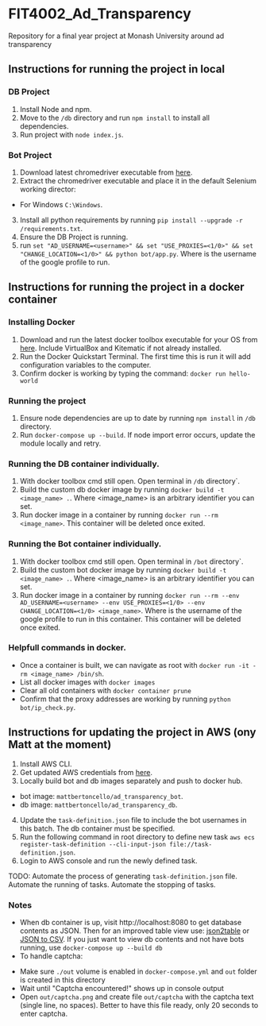 # FIT4002_Ad_Transparency
Repository for a final year project at Monash University around ad transparency

## Instructions for running the project in local
### DB Project
1. Install Node and npm.
2. Move to the `/db` directory and run `npm install` to install all dependencies.
3. Run project with `node index.js`.

### Bot Project
1. Download latest chromedriver executable from [here](https://sites.google.com/a/chromium.org/chromedriver/home).
2. Extract the chromedriver executable and place it in the default Selenium working director:
  - For Windows `C:\Windows`.
3. Install all python requirements by running `pip install --upgrade -r /requirements.txt`.
4. Ensure the DB Project is running.
5. run `set "AD_USERNAME=<username>" && set "USE_PROXIES=<1/0>" && set "CHANGE_LOCATION=<1/0>" && python bot/app.py`. Where <username> is the username of the google profile to run.

## Instructions for running the project in a docker container
### Installing Docker
1. Download and run the latest docker toolbox executable for your OS from [here](https://github.com/docker/toolbox/releases). Include VirtualBox and Kitematic if not already installed.
2. Run the Docker Quickstart Terminal. The first time this is run it will add configuration variables to the computer.
3. Confirm docker is working by typing the command: `docker run hello-world`

### Running the project
1. Ensure node dependencies are up to date by running `npm install` in `/db` directory.
2. Run `docker-compose up --build`. If node import error occurs, update the module locally and retry.

### Running the DB container individually.
1. With docker toolbox cmd still open. Open terminal in `/db` directory`.
2. Build the custom db docker image by running `docker build -t <image_name> .`. Where <image_name> is an arbitrary identifier you can set.
3. Run docker image in a container by running `docker run --rm <image_name>`. This container will be deleted once exited.

### Running the Bot container individually.
1. With docker toolbox cmd still open. Open terminal in `/bot` directory`.
2. Build the custom bot docker image by running `docker build -t <image_name> .`. Where <image_name> is an arbitrary identifier you can set.
3. Run docker image in a container by running `docker run --rm --env AD_USERNAME=<username> --env USE_PROXIES=<1/0> --env CHANGE_LOCATION=<1/0> <image_name>`. Where <username> is the username of the google profile to run in this container. This container will be deleted once exited.

### Helpfull commands in docker.
* Once a container is built, we can navigate as root with `docker run -it -rm <image_name> /bin/sh`.
* List all docker images with `docker images`
* Clear all old containers with `docker container prune`
* Confirm that the proxy addresses are working by running `python bot/ip_check.py`.

## Instructions for updating the project in AWS (ony Matt at the moment)
1. Install AWS CLI.
2. Get updated AWS credentials from [here](https://labs.vocareum.com/main/main.php).
3. Locally build bot and db images separately and push to docker hub.
  * bot image: `mattbertoncello/ad_transparency_bot`.
  * db image: `mattbertoncello/ad_transparency_db`.
4. Update the `task-definition.json` file to include the bot usernames in this batch. The db container must be specified.
5. Run the following command in root directory to define new task `aws ecs register-task-definition --cli-input-json file://task-definition.json`.
6. Login to AWS console and run the newly defined task.

TODO: Automate the process of generating `task-definition.json` file. Automate the running of tasks. Automate the stopping of tasks.

### Notes
* When db container is up, visit http://localhost:8080 to get database contents as JSON. Then for an improved table view use: [json2table](http://json2table.com/) or [JSON to CSV](https://json-csv.com/). If you just want to view db contents and not have bots running, use `docker-compose up --build db`
* To handle captcha:
- Make sure `./out` volume is enabled in `docker-compose.yml` and `out` folder is created in this directory
- Wait until "Captcha encountered!" shows up in console output
- Open `out/captcha.png` and create file `out/captcha` with the captcha text (single line, no spaces). Better to have this file ready, only 20 seconds to enter captcha.